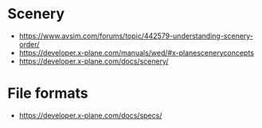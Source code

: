 
# Scenery
- https://www.avsim.com/forums/topic/442579-understanding-scenery-order/
- https://developer.x-plane.com/manuals/wed/#x-planesceneryconcepts
- https://developer.x-plane.com/docs/scenery/

# File formats
- https://developer.x-plane.com/docs/specs/